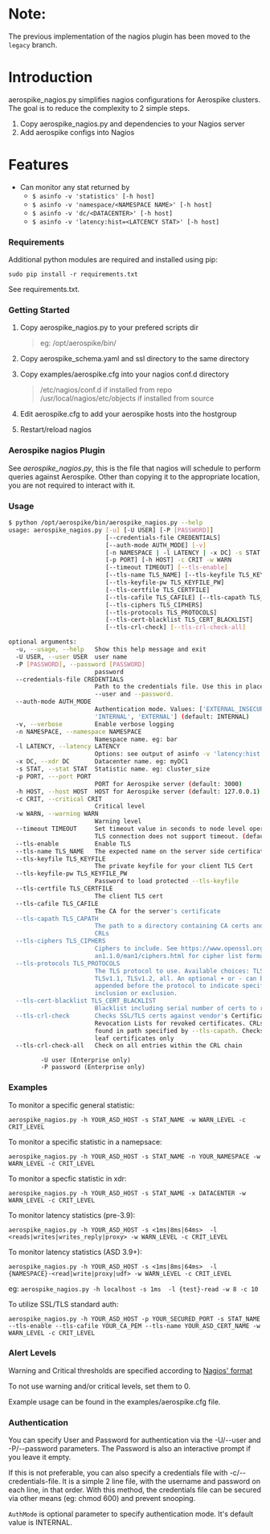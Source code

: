 # Note:

The previous implementation of the nagios plugin has been moved to the
`legacy` branch.

# Introduction

aerospike\_nagios.py simplifies nagios configurations for Aerospike clusters.
The goal is to reduce the complexity to 2 simple steps.

1. Copy aerospike\_nagios.py and dependencies to your Nagios server
2. Add aerospike configs into Nagios

# Features

- Can monitor any stat returned by
  - `$ asinfo -v 'statistics' [-h host]`
  - `$ asinfo -v 'namespace/<NAMESPACE NAME>' [-h host]`
  - `$ asinfo -v 'dc/<DATACENTER>' [-h host]`
  - `$ asinfo -v 'latency:hist=<LATCENCY STAT>' [-h host]`

### Requirements
Additional python modules are required and installed using pip:
```
sudo pip install -r requirements.txt
```

See requirements.txt.

### Getting Started

1. Copy aerospike\_nagios.py to your prefered scripts dir

    > eg: /opt/aerospike/bin/

2. Copy aerospike\_schema.yaml and ssl directory to the same directory

3. Copy examples/aerospike.cfg into your nagios conf.d directory

   > /etc/nagios/conf.d if installed from repo  
   > /usr/local/nagios/etc/objects if installed from source

4. Edit aerospike.cfg to add your aerospike hosts into the hostgroup

5. Restart/reload nagios


### Aerospike nagios Plugin

See *aerospike\_nagios.py*, this is the file that nagios will schedule to perform
queries against Aerospike. Other than copying it to the appropriate location,
you are not required to interact with it.

###  Usage

```bash
$ python /opt/aerospike/bin/aerospike_nagios.py --help
usage: aerospike_nagios.py [-u] [-U USER] [-P [PASSWORD]]
                           [--credentials-file CREDENTIALS]
                           [--auth-mode AUTH_MODE] [-v]
                           [-n NAMESPACE | -l LATENCY | -x DC] -s STAT
                           [-p PORT] [-h HOST] -c CRIT -w WARN
                           [--timeout TIMEOUT] [--tls-enable]
                           [--tls-name TLS_NAME] [--tls-keyfile TLS_KEYFILE]
                           [--tls-keyfile-pw TLS_KEYFILE_PW]
                           [--tls-certfile TLS_CERTFILE]
                           [--tls-cafile TLS_CAFILE] [--tls-capath TLS_CAPATH]
                           [--tls-ciphers TLS_CIPHERS]
                           [--tls-protocols TLS_PROTOCOLS]
                           [--tls-cert-blacklist TLS_CERT_BLACKLIST]
                           [--tls-crl-check] [--tls-crl-check-all]

optional arguments:
  -u, --usage, --help   Show this help message and exit
  -U USER, --user USER  user name
  -P [PASSWORD], --password [PASSWORD]
                        password
  --credentials-file CREDENTIALS
                        Path to the credentials file. Use this in place of
                        --user and --password.
  --auth-mode AUTH_MODE
                        Authentication mode. Values: ['EXTERNAL_INSECURE',
                        'INTERNAL', 'EXTERNAL'] (default: INTERNAL)
  -v, --verbose         Enable verbose logging
  -n NAMESPACE, --namespace NAMESPACE
                        Namespace name. eg: bar
  -l LATENCY, --latency LATENCY
                        Options: see output of asinfo -v 'latency:hist' -l
  -x DC, --xdr DC       Datacenter name. eg: myDC1
  -s STAT, --stat STAT  Statistic name. eg: cluster_size
  -p PORT, ---port PORT
                        PORT for Aerospike server (default: 3000)
  -h HOST, --host HOST  HOST for Aerospike server (default: 127.0.0.1)
  -c CRIT, --critical CRIT
                        Critical level
  -w WARN, --warning WARN
                        Warning level
  --timeout TIMEOUT     Set timeout value in seconds to node level operations.
                        TLS connection does not support timeout. (default: 5)
  --tls-enable          Enable TLS
  --tls-name TLS_NAME   The expected name on the server side certificate
  --tls-keyfile TLS_KEYFILE
                        The private keyfile for your client TLS Cert
  --tls-keyfile-pw TLS_KEYFILE_PW
                        Password to load protected --tls-keyfile
  --tls-certfile TLS_CERTFILE
                        The client TLS cert
  --tls-cafile TLS_CAFILE
                        The CA for the server's certificate
  --tls-capath TLS_CAPATH
                        The path to a directory containing CA certs and/or
                        CRLs
  --tls-ciphers TLS_CIPHERS
                        Ciphers to include. See https://www.openssl.org/docs/m
                        an1.1.0/man1/ciphers.html for cipher list format
  --tls-protocols TLS_PROTOCOLS
                        The TLS protocol to use. Available choices: TLSv1,
                        TLSv1.1, TLSv1.2, all. An optional + or - can be
                        appended before the protocol to indicate specific
                        inclusion or exclusion.
  --tls-cert-blacklist TLS_CERT_BLACKLIST
                        Blacklist including serial number of certs to revoke
  --tls-crl-check       Checks SSL/TLS certs against vendor's Certificate
                        Revocation Lists for revoked certificates. CRLs are
                        found in path specified by --tls-capath. Checks the
                        leaf certificates only
  --tls-crl-check-all   Check on all entries within the CRL chain

```
```
         -U user (Enterprise only)
         -P password (Enterprise only)
```

### Examples
To monitor a specific general statistic:  
```
aerospike_nagios.py -h YOUR_ASD_HOST -s STAT_NAME -w WARN_LEVEL -c CRIT_LEVEL
```

To monitor a specific statistic in a namepsace:  
```
aerospike_nagios.py -h YOUR_ASD_HOST -s STAT_NAME -n YOUR_NAMESPACE -w WARN_LEVEL -c CRIT_LEVEL
```

To monitor a specfic statistic in xdr:  
```
aerospike_nagios.py -h YOUR_ASD_HOST -s STAT_NAME -x DATACENTER -w WARN_LEVEL -c CRIT_LEVEL
```

To monitor latency statistics (pre-3.9):  
```
aerospike_nagios.py -h YOUR_ASD_HOST -s <1ms|8ms|64ms>  -l <reads|writes|writes_reply|proxy> -w WARN_LEVEL -c CRIT_LEVEL
```

To monitor latency statistics (ASD 3.9+):
```
aerospike_nagios.py -h YOUR_ASD_HOST -s <1ms|8ms|64ms>  -l {NAMESPACE}-<read|write|proxy|udf> -w WARN_LEVEL -c CRIT_LEVEL
```
eg: `aerospike_nagios.py -h localhost -s 1ms  -l {test}-read -w 8 -c 10`

To utilize SSL/TLS standard auth:
```
aerospike_nagios.py -h YOUR_ASD_HOST -p YOUR_SECURED_PORT -s STAT_NAME --tls-enable --tls-cafile YOUR_CA_PEM --tls-name YOUR_ASD_CERT_NAME -w WARN_LEVEL -c CRIT_LEVEL
```

### Alert Levels

Warning and Critical thresholds are specified according to [Nagios' format](https://nagios-plugins.org/doc/guidelines.html#THRESHOLDFORMAT)

To not use warning and/or critical levels, set them to 0.

Example usage can be found in the examples/aerospike.cfg file. 

### Authentication

You can specify User and Password for authentication via the -U/--user and -P/--password parameters.
The Password is also an interactive prompt if you leave it empty.
                        
If this is not preferable, you can also specify a credentials file with -c/--credentials-file. 
It is a simple 2 line file, with the username and password on each line, in that order. 
With this method, the credentials file can be secured via other means (eg: chmod 600) and prevent snooping.

`AuthMode` is optional parameter to specify authentication mode. It's default value is INTERNAL.
